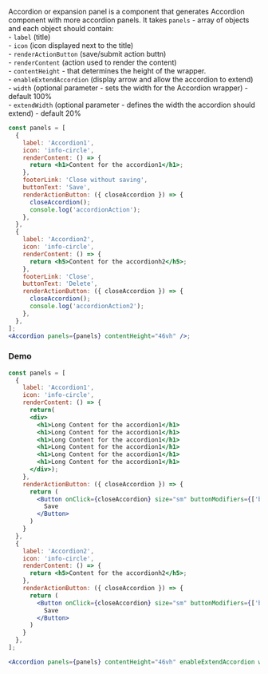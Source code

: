Accordion or expansion panel is a component that generates Accordion component with more accordion panels. It takes `panels` - array of objects and each object should contain:
<br/>- `label` (title)
<br/>- `icon` (icon displayed next to the title)
<br/>- `renderActionButton` (save/submit action buttn)
<br/> - `renderContent` (action used to render the content)
<br/> - `contentHeight` - that determines the height of the wrapper.
<br/> - `enableExtendAccordion` (display arrow and allow the accordion to extend)
<br/> - `width` (optional parameter - sets the width for the Accordion wrapper) - default 100%
<br/> - `extendWidth` (optional parameter - defines the width the accordion should extend) - default 20%

```jsx static
const panels = [
  {
    label: 'Accordion1',
    icon: 'info-circle',
    renderContent: () => {
      return <h1>Content for the accordion1</h1>;
    },
    footerLink: 'Close without saving',
    buttonText: 'Save',
    renderActionButton: ({ closeAccordion }) => {
      closeAccordion();
      console.log('accordionAction');
    },
  },
  {
    label: 'Accordion2',
    icon: 'info-circle',
    renderContent: () => {
      return <h5>Content for the accordionh2</h5>;
    },
    footerLink: 'Close',
    buttonText: 'Delete',
    renderActionButton: ({ closeAccordion }) => {
      closeAccordion();
      console.log('accordionAction2');
    },
  },
];
<Accordion panels={panels} contentHeight="46vh" />;
```

### Demo

```jsx
const panels = [
  {
    label: 'Accordion1',
    icon: 'info-circle',
    renderContent: () => {
      return(
      <div>
        <h1>Long Content for the accordion1</h1>
        <h1>Long Content for the accordion1</h1>
        <h1>Long Content for the accordion1</h1>
        <h1>Long Content for the accordion1</h1>
        <h1>Long Content for the accordion1</h1>
        <h1>Long Content for the accordion1</h1>
      </div>);
    },
    renderActionButton: ({ closeAccordion }) => {
      return (
        <Button onClick={closeAccordion} size="sm" buttonModifiers={['buttonPrimary']}>
          Save
        </Button>
      )
    }
  },
  {
    label: 'Accordion2',
    icon: 'info-circle',
    renderContent: () => {
      return <h5>Content for the accordionh2</h5>;
    },
    renderActionButton: ({ closeAccordion }) => {
      return (
        <Button onClick={closeAccordion} size="sm" buttonModifiers={['buttonPrimary']}>
          Save
        </Button>
      )
    }
  },
];

<Accordion panels={panels} contentHeight="46vh" enableExtendAccordion width="80%" extendWidth="20%" />;
```
